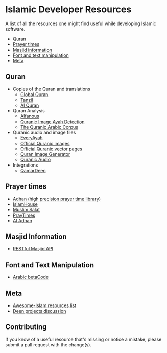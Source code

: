 # Islamic Developer Resources

A list of all the resources one might find useful while developing Islamic software.

- [Quran](#quran)
- [Prayer times](#prayer-times)
- [Masjid information](#masjid-information)
- [Font and text manipulation](#font-and-text-manipulation)
- [Meta](#meta)

## <a name="quran-and-translations"></a>Quran

* Copies of the Quran and translations
  * [Global Quran](http://docs.globalquran.com/Main_Page)
  * [Tanzil](http://tanzil.net/download/)
  * [Al Quran](https://alquran.cloud/api)
* Quran Analysis
  * [Alfanous](https://github.com/Alfanous-team/alfanous)
  * [Quranic Image Ayah Detection](https://github.com/quran/ayah-detection)
  * [The Quranic Arabic Corpus](http://corpus.quran.com)
* Quranic audio and image files
  * [EveryAyah](http://www.everyayah.com/data/status.php)
  * [Official Quranic images](http://publications-img.qurancomplex.gov.sa)
  * [Official Quranic vector pages](http://dm.qurancomplex.gov.sa/)
  * [Quran Image Generator](https://github.com/quran/quran.com-images)
  * [Quranic Audio](http://quranicaudio.com)
* Integrations
  * [QamarDeen](http://qamardeen.com/api/)

## <a name="prayer-times"></a>Prayer times

* [Adhan (high precision prayer time library)](https://github.com/batoulapps/Adhan)
* [IslamHouse](http://api.islamhouse.com/en/docs/praytimes/)
* [Muslim Salat](http://muslimsalat.com/api/)
* [PrayTimes](http://praytimes.org/code/)
* [Al Adhan](https://aladhan.com/prayer-times-api)


## <a name="masjid-information"></a>Masjid Information

* [RESTful Masjid API](http://ummahnet.com/developers.php?page=developers)

## <a name="font-and-text-manipulation"></a>Font and Text Manipulation

* [Arabic betaCode](https://github.com/maximromanov/ArabicBetacode)

## <a name="meta"></a>Meta

 * [Awesome-Islam resources list](https://github.com/AhmedKamal/awesome-Islam)
 * [Deen projects discussion](https://github.com/nuqayah/deen-projects/issues)


## Contributing

If you know of a useful resource that's missing or notice a mistake, please submit a pull request with the change(s).
